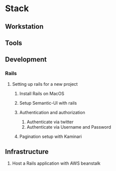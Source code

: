 # Stack

## Workstation

## Tools

## Development

### Rails

1. Setting up rails for a new project

    1. Install Rails on MacOS

    1. Setup Semantic-UI with rails

    1. Authentication and authorization
        1. Authenticate via twitter
        1. Authenticate via Username and Password

    1. Pagination setup with Kaminari

## Infrastructure

1. Host a Rails application with AWS beanstalk
